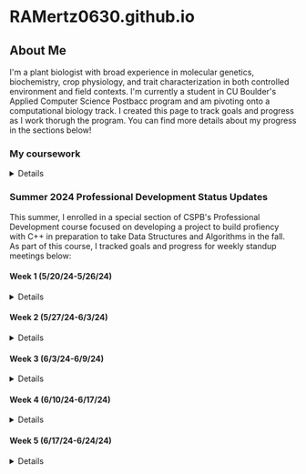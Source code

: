 # RAMertz0630.github.io

## About Me

I'm a plant biologist with broad experience in molecular genetics, biochemistry, crop physiology, and trait characterization in both controlled environment and field contexts. I'm currently a student in CU Boulder's Applied Computer Science Postbacc program and am pivoting onto a computational biology track. I created this page to track goals and progress as I work thorugh the program. You can find more details about my progress in the sections below!

### My coursework
<details>
  
| Semester |           Course Name              |  Languages Utilized  |
|---------:|------------------------------------|----------------------|
|   Sp 24  |           Intro Comp Sci           |     Python, C++      |
|   Sp 24  |        Discrete Structures         |        Python        |
|   Su 24  |  Intro to Data Science Algorithms  |        Python        |
|   Su 24  |      Information Visualization     |        Python        |
|   Su 24  |      Professional Development      |         C++          |

</details>

### Summer 2024 Professional Development Status Updates

This summer, I enrolled in a special section of CSPB's Professional Development course focused on developing a project to build profiency with C++ in preparation to take Data Structures and Algorithms in the fall. As part of this course, I tracked goals and progress for weekly standup meetings below:

#### Week 1 (5/20/24-5/26/24)

<details>

**Progress to Date**

- Reviewed all orientation materials on Moodle
- Created personal Github page to publish status updates

**Goals for Next Week**

- My current objective is to define my primary goal for the summer: am I mainly building fluency with C++ to limit the risk of juggling unfamiliar coding frameworks and new math concepts simultaneously in the fall, or am I pursuing a dual purpose project that will accomplish the former goal and teach me something useful that I can carry forward onto the data science track?

**Successess & Challenges**

- Setting up a Github page was new to me and entailed a bit of a learning curve.
- All of my prior data science/comp bio experience has only involved Python and R; I'm currently doing some exploratory research to understand the utility of delving deeply into C++ if I want to stay on this track.

</details>

#### Week 2 (5/27/24-6/3/24)

<details>

**What did you do last week?**

- Created personal github page
- Researched data science applications of C++ to refine primary goal (general fluency vs specific project).
- Determined that my primary goal is to build general fluency in C++ in preparation for fall enrollment in CSPB 2270 rather than to pursue a specific data science-facing project.
- Joined Exercism; completed first 3 exercises recommended by Taylor and all prerequisite learning mode exercises to access them.
- Identified a Udemy course to reinforce and move beyond concepts covered in 1300 

**What do you plan to do this week?**

- Finish all remaining week 1-2 Exercism problems recommended by Taylor (Grade, Interest, Election, Trolls), join Sunday office hour to discuss solutions.
- Start on Taylor's recommended Exercism problems for week 3-4 as soon as they're posted.
- Skim/Quickly review exercises in Udemy curriculum on variables, statements, control flow, strings, and functions; delve deeply on arrays/vectors and pointers if time permits. Make this the primary goal of week 4 if not.

**Are there any impediments in your way?**
- Formatting issues with personal page; the markdown preview (MD_Preview.png) looks fine, but visiting the URL itself (Visiting_URL.png) shows that the formatting on the markdown text that I have collapsed in a details field is lost and creates gibberish.
- A quick search revealed that this might be an issue with translating Markdown to HTML. Beyond that, I don't know how to fix it and it's a time-unbound problem separate from my primary goal of spending 4h each week getting better at C++, so I intend to devote some spare time on evenings and weekends to tackling it before websites are due.

**Reflection on the process you used last week, how can you make the process work better?**

- Last week's goal was exploration and refinement of goals. Now that this is complete, the next step is to figure out most efficient cadence to integrate the two components of my project (general learning through structured coursework and challenge problems to build fluency) into the four hours I have allocated each week.

</details>

#### Week 3 (6/3/24-6/9/24)

<details>

**What did you do last week?**
  
- Drafted, revised, and submitted Project Plan for review.
- Posted update to personal Github page.

**What do you plan to do this week?**

- Get back on track with Exercism puzzles; for the Week 3-4 recommended exercises, I got "Log Levels" and "Last Will" done last week; I still need to get the other 3 and as many additional ones in Strings, Loops, and Numbers done as possible to stay on track for Primary Goal 1 in my project proposal.

**Are there any impediments in your way?** 

- I still need to fix the syntax issue on my project website before it's due.

**Reflection on the process you used last week, how can you make the process work better?**

-Although I'm dedicating the required amount of time to this class, I'm not allocating long enough daily time blocks to be maximally effective. In my current 1-1.5h increments, if I hit one major blocker or knowledge gap, the session is over before I can finish troubleshooting and complete a milestone.
-Starting next week, I plan to trial one contiguous 3 hour block for major project work and a 1.5 hour block for class requirements (peer reviews, drafting and posting progress and feedback) and benchmark my progress on project objectives against the average rate for Weeks 2-3.
</details>

#### Week 4 (6/10/24-6/17/24)

<details>

**What did you do last week?**
- Reviewed all 4 assigned Project Plans.
- Attempted Exercism problem "reverse string" and hit a blocker.
- Posted update to personal Github page.

**What do you plan to do this week?**
- Revise Project Proposal (too ambitious for allotted time given learning time)
- Review Sections 7 (Arrays and Vectors) and 10 (Characters and Strings)
- Return to Exercism Puzzles and solve all incomplete Puzzles recommended for Weeks 2-6.

**Are there any impediments in your way?**
- I need to fix the syntax issue on my project website this week.
- I have more of a learning curve than I thought for modern C++ coming out of CSPB 1300; I need to increase the amount of structured study time in my Udemy course and decrease the amount of target Exercises I plan to get done each week until I have a better grasp of header files and how to use items from the std library without "using namespace std".

**Reflection on the process you used last week, how can you make the process work better?**
- Using a contiguous 3 hour block for major project work and a 1.5 hour block for class requirements (peer reviews, drafting and posting progress and feedback) worked really well this week. I intend to continue this cadence for the foreseeable future.
  
</details>

#### Week 5 (6/17/24-6/24/24)

<details>

**What did you do last week?** 
- Reviewed feedback on my project plan.
- Devoted more time to structured learning; reviewed sections 1-10 in my Udemy course, with an emphasis on Sections 7 (Arrays and Vectors) and 10 (Characters and Strings)
- Finished Week 1-2 recommended exercise "Making the Grade" after reviewing vectors.
- Posted update to personal Github page.

**What do you plan to do this week?**
- Get unstuck on all recommended Exercises requiring std::string methods (Phone Number, Word Count, Matching Brackets)
- On own time, review Udemy syllabus through Section 13 (OOP - Classes)
- After Section 13, attempt all recommended Exercises that involve classes (Election Day & Trolls from Week 1-2, Alien Game, Dr. Data from Week 3-4)

**Are there any impediments in your way?**
- A lot of Exercises on my to-do list require a better understanding of std::string member functions in modern C++. I'm closing the knowledge gap this week.

**Reflection on the process you used last week, how can you make the process work better?**
- I got a lot of good feedback on my project proposal. I really appreciate the advice to prioritize quality of answers over quantity of exercises completed and have amended my project plan and weekly schedule accordingly:
  - Finishing and discussing Taylor's assigned biweekly exercises is now higher priority than completing a certain number of exercises by a given date.
  - My workflow now starts with attempting the exercises in order of assignment and pivoting to my Udemy course and textbook reading when I hit a blocker. Otherwise, I'm doing the Udemy work on my own time; there's not enough time in the semester to finish Exercises and complete a 40h structured class while "on the clock", but I still think both are important and should be done.
  - Any extra time is spent completing exercises in assigned concept areas that haven't been recommended yet.
    
</details>
